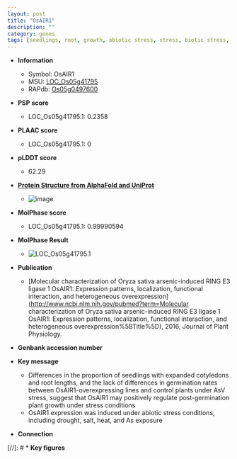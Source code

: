 ```yaml
---
layout: post
title: "OsAIR1"
description: ""
category: genes
tags: [seedlings, root, growth, abiotic stress, stress, biotic stress, plant growth, root length]
---
```


* **Information**  
    + Symbol: OsAIR1  
    + MSU: [LOC_Os05g41795](http://rice.plantbiology.msu.edu/cgi-bin/ORF_infopage.cgi?orf=LOC_Os05g41795)  
    + RAPdb: [Os05g0497600](http://rapdb.dna.affrc.go.jp/viewer/gbrowse_details/irgsp1?name=Os05g0497600)  

* **PSP score**  
    + LOC_Os05g41795.1: 0.2358 

* **PLAAC score**  
    + LOC_Os05g41795.1: 0 

* **pLDDT score**
    + 62.29

* **[Protein Structure from AlphaFold and UniProt](https://www.uniprot.org/uniprotkb/A0A0P0WPB2/entry#structure)**
    + ![image](https://ricepsp.github.io/images/A/AF-A0A0P0WPB2-F1.png)

* **MolPhase score**
    + LOC_Os05g41795.1: 0.99990594

* **MolPhase Result**
    + ![LOC_Os05g41795.1](https://304243504.github.io/Pictures/LOC_Os05g/LOC_Os05g41795.1.png)

* **Publication**  
    + [Molecular characterization of Oryza sativa arsenic-induced RING E3 ligase 1 OsAIR1: Expression patterns, localization, functional interaction, and heterogeneous overexpression](http://www.ncbi.nlm.nih.gov/pubmed?term=Molecular characterization of Oryza sativa arsenic-induced RING E3 ligase 1 OsAIR1: Expression patterns, localization, functional interaction, and heterogeneous overexpression%5BTitle%5D), 2016, Journal of Plant Physiology.

* **Genbank accession number**  

* **Key message**  
    + Differences in the proportion of seedlings with expanded cotyledons and root lengths, and the lack of differences in germination rates between OsAIR1-overexpressing lines and control plants under AsV stress, suggest that OsAIR1 may positively regulate post-germination plant growth under stress conditions
    + OsAIR1 expression was induced under abiotic stress conditions, including drought, salt, heat, and As exposure

* **Connection**  

[//]: # * **Key figures**  


